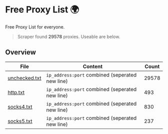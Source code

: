 
# Free Proxy List 🌍

Free Proxy List for everyone.
> Scraper found **29578** proxies. Useable are below.

## Overview

|File|Content|Count|
|----|-------|-----|
|[unchecked.txt](https://raw.githubusercontent.com/yemixzy/proxy-list/main/proxies/unchecked.txt)|`ip_address:port` combined (seperated new line)|29578|
|[http.txt](https://raw.githubusercontent.com/yemixzy/proxy-list/main/proxies/http.txt)|`ip_address:port` combined (seperated new line)|493|
|[socks4.txt](https://raw.githubusercontent.com/yemixzy/proxy-list/main/proxies/socks4.txt)|`ip_address:port` combined (seperated new line)|830|
|[socks5.txt](https://raw.githubusercontent.com/yemixzy/proxy-list/main/proxies/socks5.txt)|`ip_address:port` combined (seperated new line)|237|

